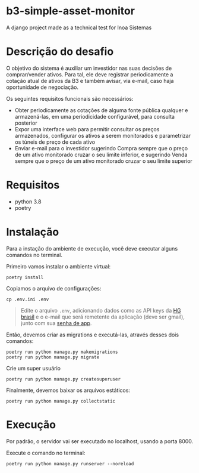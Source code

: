 # b3-simple-asset-monitor
A django project made as a technical test for Inoa Sistemas


# Descrição do desafio
O objetivo do sistema é auxiliar um investidor nas suas decisões de comprar/vender ativos. Para tal, ele deve registrar periodicamente a cotação atual de ativos da B3 e também avisar, via e-mail, caso haja oportunidade de negociação.

Os seguintes requisitos funcionais são necessários:

- Obter periodicamente as cotações de alguma fonte pública qualquer e armazená-las, em uma periodicidade configurável, para consulta posterior
- Expor uma interface web para permitir consultar os preços armazenados, configurar os ativos a serem monitorados e parametrizar os túneis de preço de cada ativo
- Enviar e-mail para o investidor sugerindo Compra sempre que o preço de um ativo monitorado cruzar o seu limite inferior, e sugerindo Venda sempre que o preço de um ativo monitorado cruzar o seu limite superior


# Requisitos
- python 3.8
- poetry


# Instalação
Para a instação do ambiente de execução, você deve executar alguns comandos no terminal.

Primeiro vamos instalar o ambiente virtual:
```
poetry install
```

Copiamos o arquivo de configurações:
```
cp .env.ini .env
```

> Edite o arquivo `.env`, adicionando dados como as API keys da [HG brasil](https://hgbrasil.com/) e o e-mail que será remetente da aplicação (deve ser gmail), junto com sua [senha de app](https://support.google.com/mail/answer/185833).

Então, devemos criar as migrations e executá-las, através desses dois comandos:
```
poetry run python manage.py makemigrations
poetry run python manage.py migrate
```

Crie um super usuário
```
poetry run python manage.py createsuperuser
```

Finalmente, devemos baixar os arquivos estáticos:
```
poetry run python manage.py collectstatic
```


# Execução
Por padrão, o servidor vai ser executado no localhost, usando a porta 8000.

Execute o comando no terminal:
```
poetry run python manage.py runserver --noreload
```
